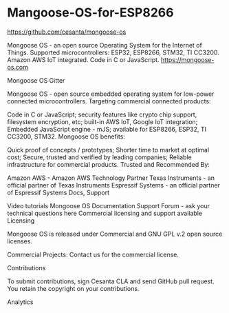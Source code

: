 # Mangoose-OS-for-ESP8266

https://github.com/cesanta/mongoose-os

Mongoose OS - an open source Operating System for the Internet of Things. Supported microcontrollers: ESP32, ESP8266, STM32, TI CC3200. Amazon AWS IoT integrated. Code in C or JavaScript. https://mongoose-os.com

Mongoose OS Gitter

Mongoose OS - open source embedded operating system for low-power connected microcontrollers.
Targeting commercial connected products:

Code in C or JavaScript;
security features like crypto chip support, filesystem encryption, etc;
built-in AWS IoT, Google IoT integration;
Embedded JavaScript engine - mJS;
available for ESP8266, ESP32, TI CC3200, STM32.
Mongoose OS benefits:

Quick proof of concepts / prototypes;
Shorter time to market at optimal cost;
Secure, trusted and verified by leading companies;
Reliable infrastructure for commercial products.
Trusted and Recommended By:

Amazon AWS - Amazon AWS Technology Partner
Texas Instruments - an official partner of Texas Instruments
Espressif Systems - an official partner of Espressif Systems
Docs, Support

Video tutorials
Mongoose OS Documentation
Support Forum - ask your technical questions here
Commercial licensing and support available
Licensing

Mongoose OS is released under Commercial and GNU GPL v.2 open source licenses.

Commercial Projects: Contact us for the commercial license.

Contributions

To submit contributions, sign Cesanta CLA and send GitHub pull request. You retain the copyright on your contributions.

Analytics

